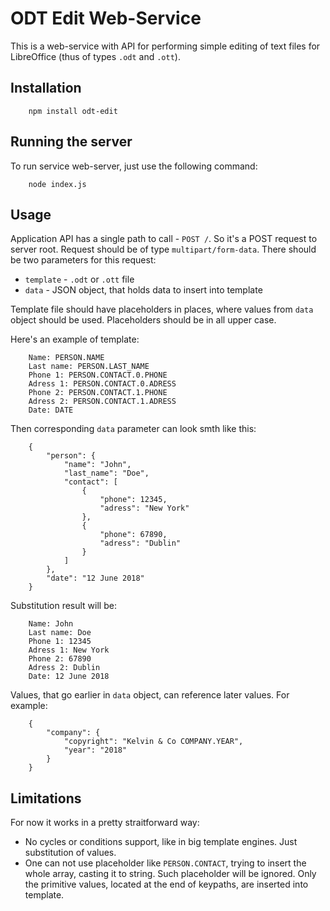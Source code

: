 ODT Edit Web-Service
===

This is a web-service with API for performing simple editing of text files for LibreOffice (thus of types `.odt` and `.ott`).

Installation
---

```
    npm install odt-edit
```

Running the server
---

To run service web-server, just use the following command:

```
    node index.js
```

Usage
---

Application API has a single path to call - `POST /`. So it's a POST request to server root. Request should be of type `multipart/form-data`. There should be two parameters for this request:

* `template` - `.odt` or `.ott` file
* `data` - JSON object, that holds data to insert into template

Template file should have placeholders in places, where values from `data` object should be used. Placeholders should be in all upper case. 

Here's an example of template: 

```
    Name: PERSON.NAME
    Last name: PERSON.LAST_NAME
    Phone 1: PERSON.CONTACT.0.PHONE
    Adress 1: PERSON.CONTACT.0.ADRESS
    Phone 2: PERSON.CONTACT.1.PHONE
    Adress 2: PERSON.CONTACT.1.ADRESS
    Date: DATE
```

Then corresponding `data` parameter can look smth like this:

```
    {
        "person": {
            "name": "John",
            "last_name": "Doe",
            "contact": [
                {
                    "phone": 12345,
                    "adress": "New York"
                },
                {
                    "phone": 67890,
                    "adress": "Dublin"
                }
            ]
        },
        "date": "12 June 2018"
    }
```

Substitution result will be:

```
    Name: John
    Last name: Doe
    Phone 1: 12345
    Adress 1: New York
    Phone 2: 67890
    Adress 2: Dublin
    Date: 12 June 2018
```

Values, that go earlier in `data` object, can reference later values. For example:

```
    {
        "company": {
            "copyright": "Kelvin & Co COMPANY.YEAR",
            "year": "2018"
        }
    }
```

Limitations
---

For now it works in a pretty straitforward way:

* No cycles or conditions support, like in big template engines. Just substitution of values. 
* One can not use placeholder like `PERSON.CONTACT`, trying to insert the whole array, casting it to string. Such placeholder will be ignored. Only the primitive values, located at the end of keypaths, are inserted into template.
